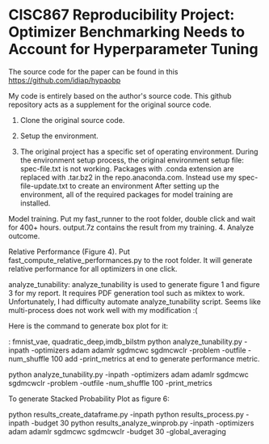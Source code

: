 # CISC867 Reproducibility Project: Optimizer Benchmarking Needs to Account for Hyperparameter Tuning 

The source code for the paper can be found in this https://github.com/idiap/hypaobp

My code is entirely based on the author's source code. This github repository acts as a supplement for the original source code.

1. Clone the original source code.

2. Setup the environment.

3. The original project has a specific set of operating environment. During the environment setup process, the original environment setup file: spec-file.txt is not working. Packages with .conda extension are replaced with .tar.bz2 in the repo.anaconda.com. Instead use my spec-file-update.txt to create an environment After setting up the environment, all of the required packages for model training are installed.

Model training. Put my fast_runner to the root folder, double click and wait for 400+ hours. output.7z contains the result from my training.
4. Analyze outcome.

Relative Performance (Figure 4). Put fast_compute_relative_performances.py to the root folder. It will generate relative performance for all optimizers in one click.

analyze_tunability: analyze_tunability is used to generate figure 1 and figure 3 for my report. It requires PDF generation tool such as miktex to work. Unfortunately, I had difficulty automate analyze_tunability script. Seems like multi-process does not work well with my modification :(

Here is the command to generate box plot for it: 

<problem>: fmnist_vae, quadratic_deep,imdb_bilstm 
 python analyze_tunability.py -inpath -optimizers adam adamlr sgdmcwc sgdmcwclr -problem <problem> -outfile -num_shuffle 100 add -print_metrics at end to generate performance metric. 
  
 python analyze_tunability.py -inpath -optimizers adam adamlr sgdmcwc sgdmcwclr -problem <problem> -outfile -num_shuffle 100 -print_metrics

To generate Stacked Probability Plot as figure 6:

python results_create_dataframe.py -inpath python results_process.py -inpath -budget 30 python results_analyze_winprob.py -inpath -optimizers adam adamlr sgdmcwc sgdmcwclr -budget 30 -global_averaging
